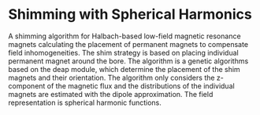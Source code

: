 # Shimming with Spherical Harmonics
A shimming algorithm for Halbach-based low-field magnetic resonance magnets calculating the placement of permanent magnets to compensate field inhomogeneities. The shim strategy is based on placing individual permanent magnet around the bore. The algorithm is a genetic algorithms based on the deap module, which determine the placement of the shim magnets and their orientation. The algorithm only considers the z-component of the magnetic flux and the distributions of the individual magnets are estimated with the dipole approximation. The field representation is spherical harmonic functions.
